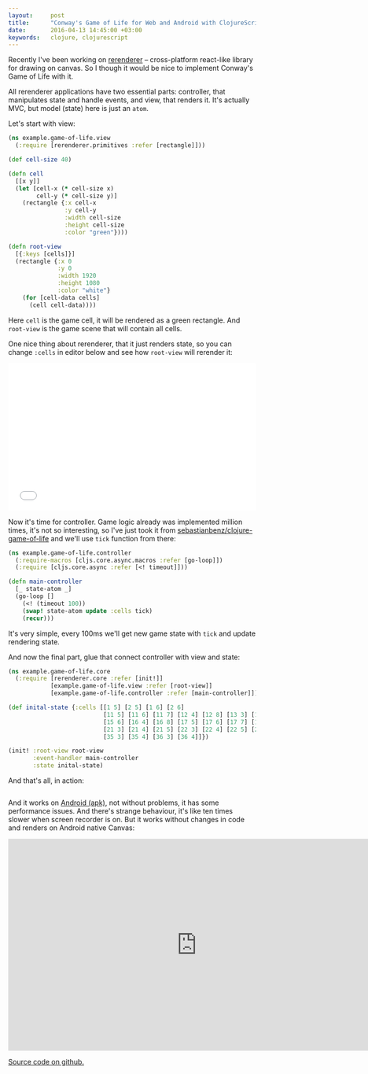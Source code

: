 ```yaml
---
layout:     post
title:      "Conway's Game of Life for Web and Android with ClojureScript"
date:       2016-04-13 14:45:00 +03:00
keywords:   clojure, clojurescript
---
```


Recently I've been working on [rerenderer](https://github.com/rerenderer/rerenderer)
&ndash; cross-platform react-like library for drawing on canvas. So
I though it would be nice to implement Conway's Game of Life with it.

All rerenderer applications have two essential parts: controller,
that manipulates state and handle events, and view, that renders it. It's actually MVC,
but model (state) here is just an `atom`.

Let's start with view:

~~~clojure
(ns example.game-of-life.view
  (:require [rerenderer.primitives :refer [rectangle]]))

(def cell-size 40)

(defn cell
  [[x y]]
  (let [cell-x (* cell-size x)
        cell-y (* cell-size y)]
    (rectangle {:x cell-x
                :y cell-y
                :width cell-size
                :height cell-size
                :color "green"})))

(defn root-view
  [{:keys [cells]}]
  (rectangle {:x 0
              :y 0
              :width 1920
              :height 1080
              :color "white"}
    (for [cell-data cells]
      (cell cell-data))))
~~~

Here `cell` is the game cell, it will be rendered as a green rectangle. And `root-view` is the
game scene that will contain all cells.

One nice thing about rerenderer, that it just renders state, so you can change `:cells` in editor below and see how
`root-view` will rerender it:

<iframe src='/assets/gameoflife/index.html' width="100%" height="300" frameBorder="0" scrolling="no"></iframe>

Now it's time for controller. Game logic already was implemented million times, it's not so interesting,
so I've just took it from [sebastianbenz/clojure-game-of-life](https://github.com/sebastianbenz/clojure-game-of-life/)
and we'll use `tick` function from there:

~~~clojure
(ns example.game-of-life.controller
  (:require-macros [cljs.core.async.macros :refer [go-loop]])
  (:require [cljs.core.async :refer [<! timeout]]))

(defn main-controller
  [_ state-atom _]
  (go-loop []
    (<! (timeout 100))
    (swap! state-atom update :cells tick)
    (recur)))
~~~

It's very simple, every 100ms we'll get new game state with `tick` and update rendering state.

And now the final part, glue that connect controller with view and state:

~~~clojure
(ns example.game-of-life.core
  (:require [rerenderer.core :refer [init!]]
            [example.game-of-life.view :refer [root-view]]
            [example.game-of-life.controller :refer [main-controller]]))

(def inital-state {:cells [[1 5] [2 5] [1 6] [2 6]
                           [11 5] [11 6] [11 7] [12 4] [12 8] [13 3] [13 9] [14 3] [14 9]
                           [15 6] [16 4] [16 8] [17 5] [17 6] [17 7] [18 6]
                           [21 3] [21 4] [21 5] [22 3] [22 4] [22 5] [23 2] [23 6] [25 1] [25 2] [25 6] [25 7]
                           [35 3] [35 4] [36 3] [36 4]]})

(init! :root-view root-view
       :event-handler main-controller
       :state inital-state)
~~~

And that's all, in action:

<div style='overflow: hidden'><div class='slow-iframe' src='https://rerenderer.github.io/example-game-of-life/' width="800" height="400" frameBorder="0" scrolling="no" style='margin-top: -130px; margin-left: -50px;'></div></div>

And it works on [Android (apk)](https://rerenderer.github.io/example-game-of-life/game_of_life.apk), not without problems, it has
some performance issues. And there's strange behaviour, it's like ten times slower when screen recorder is on.
But it works without changes in code and renders on Android native Canvas:

<iframe class="gifify" width="766" height="431" src="https://www.youtube.com/embed/oXI5vwFzt8s?enablejsapi=1&showinfo=0&controls=0" frameborder="0" allowfullscreen></iframe>

[Source code on github.](https://github.com/rerenderer/example-game-of-life/)
